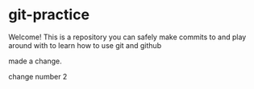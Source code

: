 # git-practice

Welcome! This is a repository you can safely make commits to and play around with to learn how to use git and github

made a change. 

change number 2
